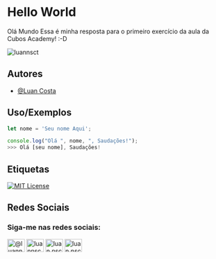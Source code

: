

# Hello World
Olá Mundo 
Essa é minha resposta para o primeiro exercício da aula da Cubos Academy! :-D

<p align="left"> <img src="https://komarev.com/ghpvc/?username=luannsct&label=Profile%20views&color=0e75b6&style=flat" alt="luannsct" /> </p>



## Autores

- [@Luan Costa](https://www.github.com/luannsct/)


## Uso/Exemplos

```javascript
let nome = 'Seu nome Aqui';

console.log("Olá ", nome, ", Saudações!");
>>> Olá [seu nome], Saudações!
```


## Etiquetas

[![MIT License](https://img.shields.io/badge/License-MIT-green.svg)](https://choosealicense.com/licenses/mit/)

## Redes Sociais
<h3 align="left">Siga-me nas redes sociais:</h3>
<p align="left">
<a href="https://twitter.com/@luannsct" target="blank"><img align="center" src="https://raw.githubusercontent.com/rahuldkjain/github-profile-readme-generator/master/src/images/icons/Social/twitter.svg" alt="@luannsct" height="30" width="40" /></a>
<a href="https://linkedin.com/in/luannsct" target="blank"><img align="center" src="https://raw.githubusercontent.com/rahuldkjain/github-profile-readme-generator/master/src/images/icons/Social/linked-in-alt.svg" alt="luannsct" height="30" width="40" /></a>
<a href="https://instagram.com/luan.nsct" target="blank"><img align="center" src="https://raw.githubusercontent.com/rahuldkjain/github-profile-readme-generator/master/src/images/icons/Social/instagram.svg" alt="luan.nsct" height="30" width="40" /></a>
<a href="https://discord.gg/luan.nsct#2834" target="blank"><img align="center" src="https://raw.githubusercontent.com/rahuldkjain/github-profile-readme-generator/master/src/images/icons/Social/discord.svg" alt="luan.nsct#2834" height="30" width="40" /></a>
</p>
